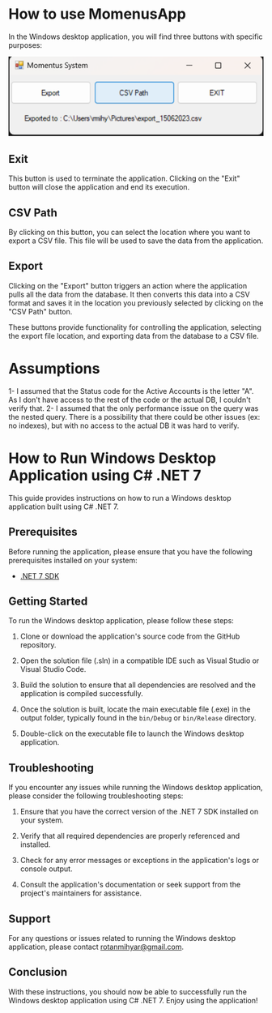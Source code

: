 # How to use MomenusApp

In the Windows desktop application, you will find three buttons with specific purposes:

![alt text](https://raw.githubusercontent.com/rotanmihyar/MomentusTechnologies-/master/Screenshot.png)
## Exit
This button is used to terminate the application. Clicking on the "Exit" button will close the application and end its execution.

## CSV Path ##
By clicking on this button, you can select the location where you want to export a CSV file. This file will be used to save the data from the application.

## Export ##
Clicking on the "Export" button triggers an action where the application pulls all the data from the database. It then converts this data into a CSV format and saves it in the location you previously selected by clicking on the "CSV Path" button.

These buttons provide functionality for controlling the application, selecting the export file location, and exporting data from the database to a CSV file.
# Assumptions #
1- I assumed that the Status code for the Active Accounts is the letter "A". As I don't have access to the rest of the code or the actual DB, I couldn't verify that.
2- I assumed that the only performance issue on the query was the nested query. There is a possibility that there could be other issues (ex: no indexes), but with no access to the actual DB it was hard to verify.


# How to Run Windows Desktop Application using C# .NET 7

This guide provides instructions on how to run a Windows desktop application built using C# .NET 7.

## Prerequisites
Before running the application, please ensure that you have the following prerequisites installed on your system:

- [.NET 7 SDK](https://dotnet.microsoft.com/download/dotnet/7.0)

## Getting Started
To run the Windows desktop application, please follow these steps:

1. Clone or download the application's source code from the GitHub repository.

2. Open the solution file (.sln) in a compatible IDE such as Visual Studio or Visual Studio Code.

3. Build the solution to ensure that all dependencies are resolved and the application is compiled successfully.

4. Once the solution is built, locate the main executable file (.exe) in the output folder, typically found in the `bin/Debug` or `bin/Release` directory.

5. Double-click on the executable file to launch the Windows desktop application.

## Troubleshooting
If you encounter any issues while running the Windows desktop application, please consider the following troubleshooting steps:

1. Ensure that you have the correct version of the .NET 7 SDK installed on your system.

2. Verify that all required dependencies are properly referenced and installed.

3. Check for any error messages or exceptions in the application's logs or console output.

4. Consult the application's documentation or seek support from the project's maintainers for assistance.


## Support
For any questions or issues related to running the Windows desktop application, please contact rotanmihyar@gmail.com.

## Conclusion
With these instructions, you should now be able to successfully run the Windows desktop application using C# .NET 7. Enjoy using the application!
